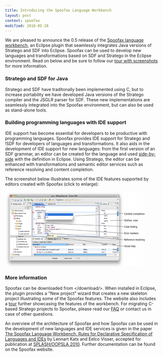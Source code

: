 ```yaml
---
title: Introducing the Spoofax Language Workbench
layout: post
context: spoofax
modified: 2010-05-28
---
```


We are pleased to announce the 0.5 release of the [Spoofax language workbench](/spoofax/), an Eclipse plugin that seamlessly integrates Java versions of Stratego and SDF into Eclipse. Spoofax can be used to develop new languages and transformations based on SDF and Stratego in the Eclipse environment. Read on below and be sure to follow our [tour with screenshots](/spoofax/tour/) for more information.

### Stratego and SDF for Java

Stratego and SDF have traditonally been implemented using C, but to increase portability we have developed Java versions of the Stratego compiler and the JSGLR parser for SDF. These new implementations are seamlessly integrated into the Spoofax environment, but can also be used as stand-alone tools.

### Building programming languages with IDE support

IDE support has become essential for developers to be productive with programming languages. Spoofax provides IDE support for Stratego and !SDF for developers of languages and transformations. It also aids in the development of IDE support for new languages: from the first version of an SDF grammar, an editor can be created for the language and used [side-by-side](/spoofax/features/) with the definition in Eclipse. Using Stratego, the editor can be enhanced with transformations and semantic editor services such as reference resolving and content completion.

The screenshot below illustrates some of the IDE features supported by editors created with Spoofax (click to enlarge):

<a href="/spoofax/images/screenshot-annotated-small.png"><img src="/spoofax/images/screenshot-annotated-small.png" alt="Spoofax editor features"  width="460" height="249"  border="0" /></a>

### More information

Spoofax can be downloaded from </download/>. When installed in Eclipse, the plugin provides a "New project" wizard that creates a new skeleton project illustrating some of the Spoofax features. The website also includes a [tour](/spoofax/tour) further showcasing the features of the workbench. For migrating C-based Stratego projects to Spoofax, please read our [FAQ](/spoofax/faq/) or contact us in case of other questions.

An overview of the architecture of Spoofax and how Spoofax can be used in the development of new languages and IDE services is given in the paper [The Spoofax Language Workbench. Rules for Declarative Specification of Languages and IDEs](http://researchr.org/publication/KatsVisser2010) by Lennart Kats and Eelco Visser, accepted for publication at [SPLASH/OOPSLA 2010](http://www.splashcon.org/). Further documentation can be found on the Spoofax website.

